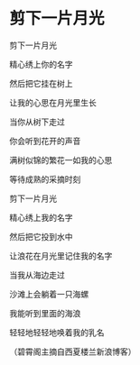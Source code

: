 # 剪下一片月光

剪下一片月光 

精心绣上你的名字 

然后把它挂在树上 

让我的心思在月光里生长 

当你从树下走过 

你会听到花开的声音 

满树似锦的繁花一如我的心思 

等待成熟的采摘时刻 

剪下一片月光 

精心绣上我的名字 

然后把它投到水中 

让浪花在月光里记住我的名字 

当我从海边走过 

沙滩上会躺着一只海螺 

我能听到里面的海浪 

轻轻地轻轻地唤着我的乳名 

（碧霄阁主摘自西夏楼兰新浪博客）